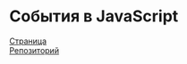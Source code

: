 # События в JavaScript

[Страница](https://damir-art.github.io/event/)<br />
[Репозиторий](https://github.com/damir-art/damir-art.github.io/tree/master/event)

